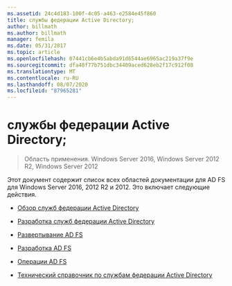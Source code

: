 ```yaml
---
ms.assetid: 24c4d183-100f-4c05-a463-e2584e45f860
title: службы федерации Active Directory;
author: billmath
ms.author: billmath
manager: femila
ms.date: 05/31/2017
ms.topic: article
ms.openlocfilehash: 07441cb6e4b5abda91d6544ae6965ac219a37f9e
ms.sourcegitcommit: dfa48f77b751dbc34409aced628eb2f17c912f08
ms.translationtype: MT
ms.contentlocale: ru-RU
ms.lasthandoff: 08/07/2020
ms.locfileid: "87965281"
---
```

# <a name="active-directory-federation-services"></a>службы федерации Active Directory;

>Область применения. Windows Server 2016, Windows Server 2012 R2, Windows Server 2012

Этот документ содержит список всех областей документации для AD FS для Windows Server 2016, 2012 R2 и 2012.  Это включает следующие действия.

* [Обзор служб федерации Active Directory](./ad-fs/ad-fs-overview.md)

* [Разработка служб федерации Active Directory](ad-fs/AD-FS-Design.md)

* [Развертывание AD FS](ad-fs/AD-FS-Deployment.md)

* [Разработка AD FS](ad-fs/AD-FS-Development.md)

* [Операции AD FS](./ad-fs/ad-fs-operations.md)

* [Технический справочник по службам федерации Active Directory](ad-fs/AD-FS-Technical-Reference.md)
